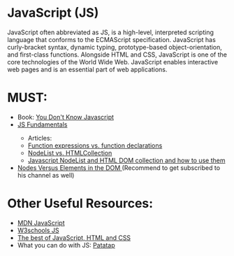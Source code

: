 # JavaScript (JS)
JavaScript often abbreviated as JS, is a high-level, interpreted scripting language that conforms to the ECMAScript specification. JavaScript has curly-bracket syntax, dynamic typing, prototype-based object-orientation, and first-class functions.  Alongside HTML and CSS, JavaScript is one of the core technologies of the World Wide Web. JavaScript enables interactive web pages and is an essential part of web applications.

# MUST:
<ul>
      <li>Book: <a href="https://github.com/HackTechGO/You-Dont-Know-JS">You Don't Know Javascript</a></li>
      <li><a href="https://github.com/HackTechGO/fundamentals">JS Fundamentals</a></li>
      <ul>
            <li>Articles:</li>
            <li><a href="https://www.evernote.com/shard/s386/u/0/sh/38a3284e-0dd5-43f9-850e-e00b11da8265/33c60d4efb1e7ec24b4eada875982ae0">Function expressions vs. function declarations</a></li>
            <li><a href="https://www.bitdegree.org/learn/nodelist#nodelist-main-tips">NodeList vs. HTMLCollection</a></li>
            <li><a href="https://www.nikpro.com.au/javascript-nodelist-and-html-dom-collection-and-how-to-use-them/">Javascript NodeList and HTML DOM collection and how to use them </a></li>
      </ul>
      <li><a href="https://www.youtube.com/watch?v=y3itGTCseAk">Nodes Versus Elements in the DOM </a> (Recommend to get subscribed to his channel as well)</li>

</ul>
  
# Other Useful Resources:
<ul>
  <li><a href="https://developer.mozilla.org/en-US/docs/Web/JavaScript"> MDN JavaScript</a></li>
  <li><a href="https://www.w3schools.com/js/">W3schools JS</a></li>
   <li><a href="https://bestofjs.org/">The best of JavaScript, HTML and CSS </a></li>
  <li>What you can do with JS: <a href="https://patatap.com/">Patatap</a></li>
</ul>
